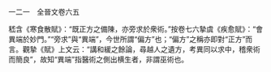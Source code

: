 一二一　全晉文卷六五

嵇含《寒食散賦》：“既正方之備陳，亦旁求於衆術。”按卷七六摯虞《疾愈賦》：“會異端於妙門。”“旁求”與“異端”，今世所謂“偏方”也；“偏方”之稱亦即對“正方”而言。觀摯《賦》上文云：“講和緩之餘論，尋越人之遺方，考異同以求中，稽衆術而簡良”，故知“異端”指醫術之側出横生者，非謂巫術也。